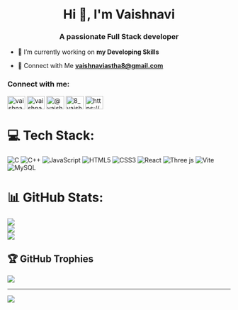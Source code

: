 <h1 align="center">Hi 👋, I'm Vaishnavi</h1>
<h3 align="center">A passionate Full Stack developer</h3>

- 🔭 I’m currently working on **my Developing Skills**

- 🤝 Connect with Me **vaishnaviastha8@gmail.com**

<h3 align="left">Connect with me:</h3>
<p align="left">
<a href="https://linkedin.com/in/vaishnavi-a-gupta-9b9631255" target="blank"><img align="center" src="https://raw.githubusercontent.com/rahuldkjain/github-profile-readme-generator/master/src/images/icons/Social/linked-in-alt.svg" alt="vaishnavi-a-gupta-9b9631255" height="30" width="40" /></a>
<a href="https://www.codechef.com/users/vaishnaviastha" target="blank"><img align="center" src="https://cdn.jsdelivr.net/npm/simple-icons@3.1.0/icons/codechef.svg" alt="vaishnaviastha" height="30" width="40" /></a>
<a href="https://www.hackerrank.com/@vaishnaviastha11" target="blank"><img align="center" src="https://raw.githubusercontent.com/rahuldkjain/github-profile-readme-generator/master/src/images/icons/Social/hackerrank.svg" alt="@vaishnaviastha11" height="30" width="40" /></a>
<a href="https://www.leetcode.com/8_vaishnavi" target="blank"><img align="center" src="https://raw.githubusercontent.com/rahuldkjain/github-profile-readme-generator/master/src/images/icons/Social/leet-code.svg" alt="8_vaishnavi" height="30" width="40" /></a>
<a href="https://auth.geeksforgeeks.org/user/https://www.geeksforgeeks.org/user/vaishnavianjcv/" target="blank"><img align="center" src="https://raw.githubusercontent.com/rahuldkjain/github-profile-readme-generator/master/src/images/icons/Social/geeks-for-geeks.svg" alt="https://www.geeksforgeeks.org/user/vaishnavianjcv/" height="30" width="40" /></a>
</p>

# 💻 Tech Stack:
![C](https://img.shields.io/badge/c-%2300599C.svg?style=for-the-badge&logo=c&logoColor=white) ![C++](https://img.shields.io/badge/c++-%2300599C.svg?style=for-the-badge&logo=c%2B%2B&logoColor=white) ![JavaScript](https://img.shields.io/badge/javascript-%23323330.svg?style=for-the-badge&logo=javascript&logoColor=%23F7DF1E) ![HTML5](https://img.shields.io/badge/html5-%23E34F26.svg?style=for-the-badge&logo=html5&logoColor=white) ![CSS3](https://img.shields.io/badge/css3-%231572B6.svg?style=for-the-badge&logo=css3&logoColor=white) ![React](https://img.shields.io/badge/react-%2320232a.svg?style=for-the-badge&logo=react&logoColor=%2361DAFB) ![Three js](https://img.shields.io/badge/threejs-black?style=for-the-badge&logo=three.js&logoColor=white) ![Vite](https://img.shields.io/badge/vite-%23646CFF.svg?style=for-the-badge&logo=vite&logoColor=white) ![MySQL](https://img.shields.io/badge/mysql-4479A1.svg?style=for-the-badge&logo=mysql&logoColor=white)
# 📊 GitHub Stats:
![](https://github-readme-stats.vercel.app/api?username=VaishnaviAsthaG&theme=dark&hide_border=false&include_all_commits=true&count_private=false)<br/>
![](https://nirzak-streak-stats.vercel.app/?user=VaishnaviAsthaG&theme=dark&hide_border=false)<br/>
![](https://github-readme-stats.vercel.app/api/top-langs/?username=VaishnaviAsthaG&theme=dark&hide_border=false&include_all_commits=true&count_private=false&layout=compact)

## 🏆 GitHub Trophies
![](https://github-profile-trophy.vercel.app/?username=VaishnaviAsthaG&theme=monokai&no-frame=false&no-bg=true&margin-w=4)

---
[![](https://visitcount.itsvg.in/api?id=VaishnaviAsthaG&icon=0&color=3)](https://visitcount.itsvg.in)

<!-- Proudly created with GPRM ( https://gprm.itsvg.in ) -->
